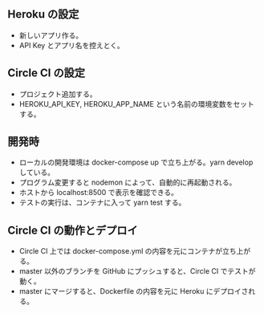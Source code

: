 






## Heroku の設定
- 新しいアプリ作る。
- API Key とアプリ名を控えとく。

## Circle CI の設定
- プロジェクト追加する。
- HEROKU_API_KEY, HEROKU_APP_NAME という名前の環境変数をセットする。

## 開発時
- ローカルの開発環境は docker-compose up で立ち上がる。yarn develop している。
- プログラム変更すると nodemon によって、自動的に再起動される。
- ホストから localhost:8500 で表示を確認できる。
- テストの実行は、コンテナに入って yarn test する。

## Circle CI の動作とデプロイ
- Circle CI 上では docker-compose.yml の内容を元にコンテナが立ち上がる。
- master 以外のブランチを GitHub にプッシュすると、Circle CI でテストが動く。
- master にマージすると、Dockerfile の内容を元に Heroku にデプロイされる。
